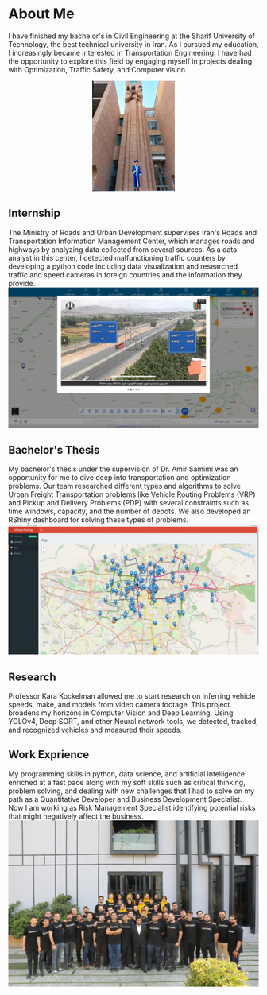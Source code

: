 # About Me
I have finished my bachelor's in Civil Engineering at the Sharif University of Technology, the best technical university in Iran. As I pursued my education, I increasingly became interested in Transportation Engineering. I have had the opportunity to explore this field by engaging myself in projects dealing with Optimization, Traffic Safety, and Computer vision.

<p align="center" width="100%">
  <img width="33%" src="graduation.jfif" width="400" >
</p>

## Internship
The Ministry of Roads and Urban Development supervises Iran's Roads and Transportation Information Management Center, which manages roads and highways by analyzing data collected from several sources. As a data analyst in this center, I detected malfunctioning traffic counters by developing a python code including data visualization and researched traffic and speed cameras in foreign countries and the information they provide.
![internship](internship.png "Internship")

## Bachelor's Thesis
My bachelor's thesis under the supervision of Dr. Amir Samimi was an opportunity for me to dive deep into transportation and optimization problems. Our team researched different types and algorithms to solve Urban Freight Transportation problems like Vehicle Routing Problems (VRP) and Pickup and Delivery Problems (PDP) with several constraints such as time windows, capacity, and the number of depots. We also developed an RShiny dashboard for solving these types of problems.
![Bachelor Thesis](BachelorThesis.jpg "Bachelor Thesis")

## Research
Professor Kara Kockelman allowed me to start research on inferring vehicle speeds, make, and models from video camera footage. This project broadens my horizons in Computer Vision and Deep Learning. Using YOLOv4, Deep SORT, and other Neural network tools, we detected, tracked, and recognized vehicles and measured their speeds.

## Work Exprience
My programming skills in python, data science, and artificial intelligence enriched at a fast pace along with my soft skills such as critical thinking, problem solving, and dealing with new challenges that I had to solve on my path as a Quantitative Developer and Business Development Specialist. Now I am working as Risk Management Specialist identifying potential risks that might negatively affect the business. 
![ramzinex](ramzinex.jpg "Ramzinex")

